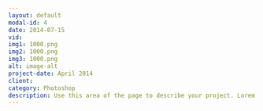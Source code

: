 ```yaml
---
layout: default
modal-id: 4
date: 2014-07-15
vid: 
img1: 1000.png
img2: 1000.png
img3: 1000.png
alt: image-alt
project-date: April 2014
client: 
category: Photoshop
description: Use this area of the page to describe your project. Lorem ipsum dolor sit amet, consectetur adipisicing elit. Mollitia neque assumenda ipsam nihil, molestias magnam, recusandae quos quis inventore quisquam velit asperiores, vitae? Reprehenderit soluta, eos quod consequuntur itaque. Nam.
---
```

